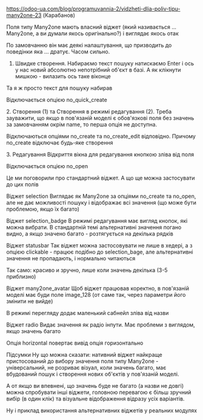 https://odoo-ua.com/blog/programuvannia-2/vidzheti-dlia-poliv-tipu-many2one-23
(Карабанов)

Поля типу Many2one мають власний віджет (який називається ... Many2one, а ви думали якось оригінально?) і виглядає якось
отак

По замовчанню він має деякі налаштування, що призводить до поведінки яка ... дратує. Часом сильно.

1. Швидке створення.
   Набираємо текст пошуку натискаємо Enter і ось у нас новий абсолютно непотрібний об'єкт в базі. А як клікнути мишкою -
   вилазить ось таке віконце

Та я ж просто текст для пошуку набирав

Відключається опцією no_quick_create

<field name="m2o_field" widget="Many2one" options="{'no_quick_create': True}"/>
2. Створення (1) та Створення в режимі редагування (2).
Треба зауважити, що якщо в пов'язаній моделі є обов'язкові поля без значень за замовчанням окрім name, то перша опція не доступна.



Відключаються опціями no_create та no_create_edit відповідно. Причому no_create відключає будь-яке створення

<field name="m2o_field" widget="Many2one" options="{'no_create':True}"/>

<field name="m2o_field" widget="Many2one" options="{'no_create_edit':True}"/>
3. Редагування
Відкриття вікна для редагування кнопкою зліва від поля


Відключається опцією no_open

<field name="m2o_field" widget="Many2one" options="{'no_open':True}"/>
Це ми поговорили про стандартний віджет. А що ще можна застосувати до цих полів

Віджет selection
<field name="m2o_field" widget="selection"/>
Виглядає як Many2one за опціями no_create та no_open, але не дає можливості пошуку і відображає всі значення (що може
бути проблемою, якщо їх багато)

Віджет selection_badge
<field name="m2o_field" widget="selection_badge"/>
В режимі редагування має вигляд кнопок, які можна вибрати. В стандартній темі альтернативні значення погано видно, а
якщо значено багато - розтягується на декілька рядків

Віджет statusbar
<field name="m2o_field" widget="statusbar" options="{'clickable': '1'}"/>
Так віджет можна застосовувати не лише в хедері, а з опцією clickable - працює подібно до selection_bage, але
альтернативні значення не пропадають, і нормально читаються

Так само: красиво и зручно, лише коли значень декілька (3-5 приблизно)

Віджет many2one_avatar
<field name="m2o_field" widget="many2one_avatar"/>
Щоб віджет працював коректно, в пов'язаній моделі має буди поле image_128 (от саме так, через параметри його змінити не
вийде)

В режимі перегляду додає маленький сабнейл зліва від назви

Віджет radio
<field name="m2o_field" widget="radio"/>
Видає значення як радіо інпути. Має проблеми з виглядом, якщо значень багато

Опція horizontal повертає вивід опція горизонтально

<field name="m2o_field" widget="radio" options="{'horizontal': true}"/>


Підсумки
Ну що можна сказати: нативний віджет найкраще пристосований до вибору значення поля типу Many2one - універсальний, не
розриває візуал, коли значень багато, має вбудований пошук і створення нових об'єктів у пов'язаній моделі.

А от якщо ви впевнені, що значень буде не багато (а назви не довгі) можна спробувати інші віджети, головною перевагою є
більш зручний вибір (в один клік) та візуальне відображення відразу усіх варіантів.

Ну і приклад використання альтернативних віджетів у реальних модулях




